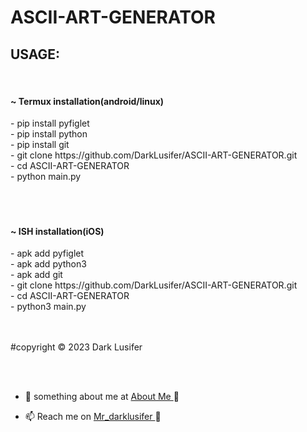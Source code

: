 # ASCII-ART-GENERATOR

<h2 color="red" >USAGE:</h2>
<br>     <h4> ~ Termux installation(android/linux) </h4>
   - pip install pyfiglet <br>
   - pip install python <br>
   - pip install git <br>
   - git clone https://github.com/DarkLusifer/ASCII-ART-GENERATOR.git <br>
   - cd ASCII-ART-GENERATOR <br>
   - python main.py <br> 
  <br>
  <br>
 <br>     <h4> ~ ISH installation(iOS) </h4>
   - apk add pyfiglet <br>
   - apk add python3 <br>
   - apk add git <br>
   - git clone https://github.com/DarkLusifer/ASCII-ART-GENERATOR.git <br>
   - cd ASCII-ART-GENERATOR <br>
   - python3 main.py <br>
  <br>
  <br>
  <p color="red"> #copyright © 2023 Dark Lusifer </P>
  <br>
  <br>
  
  
  
<p>

  - 💬 something about me at <a href="https://t.me/about_DarkLusifer"> About Me </a> 

  - 📫 Reach me on <a href="https://t.me/Mr_darklusifer"> Mr_darklusifer </a> 


<p align="left">
</p>
